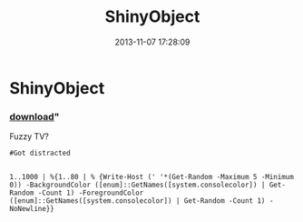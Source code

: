 ﻿---
pid:            4589
parent:         0
children:       
poster:         RacoonMan
title:          ShinyObject
date:           2013-11-07 17:28:09
format:         posh
---

# ShinyObject

### [download](4589.ps1)"

Fuzzy TV?		

```posh
#Got distracted


1..1000 | %{1..80 | % {Write-Host (' '*(Get-Random -Maximum 5 -Minimum 0)) -BackgroundColor ([enum]::GetNames([system.consolecolor]) | Get-Random -Count 1) -ForegroundColor ([enum]::GetNames([system.consolecolor]) | Get-Random -Count 1) -NoNewline}}
```
